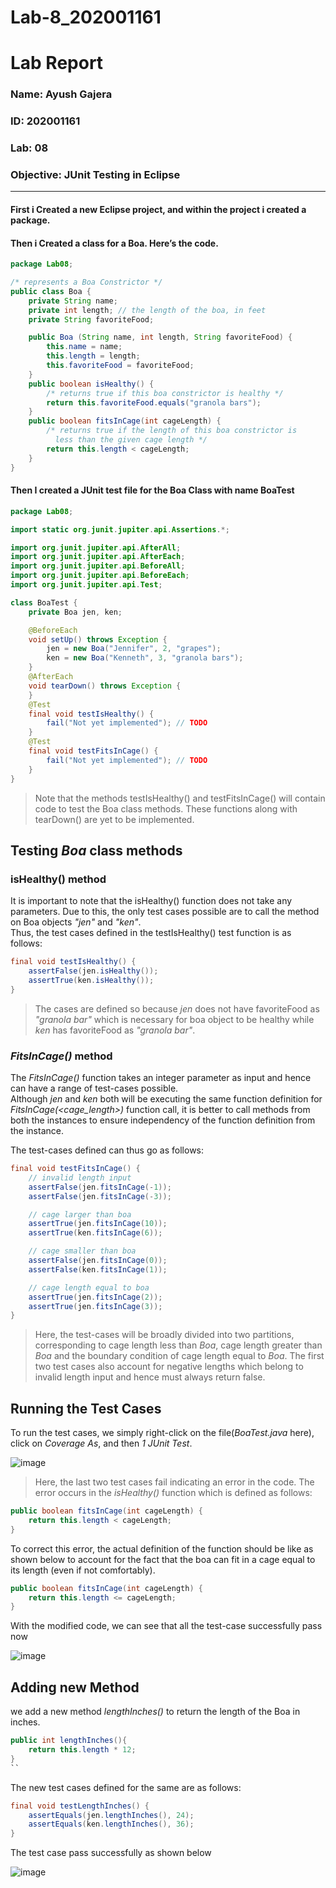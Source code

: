 # Lab-8_202001161

# Lab Report

### Name: Ayush Gajera
### ID: 202001161 
### Lab: 08 
### Objective: JUnit Testing in Eclipse

---



#### First i Created a new Eclipse project, and within the project i created a package.
#### Then i Created a class for a Boa. Here’s the code.

```java
package Lab08;

/* represents a Boa Constrictor */
public class Boa {
	private String name;
	private int length; // the length of the boa, in feet
	private String favoriteFood;

	public Boa (String name, int length, String favoriteFood) {
		this.name = name;
		this.length = length;
		this.favoriteFood = favoriteFood;
	}
	public boolean isHealthy() {
		/* returns true if this boa constrictor is healthy */
		return this.favoriteFood.equals("granola bars");
	}
	public boolean fitsInCage(int cageLength) {
		/* returns true if the length of this boa constrictor is
	 	  less than the given cage length */
		return this.length < cageLength;
	}
}
```

#### Then I created a JUnit test file for the Boa Class with name BoaTest

```java
package Lab08;

import static org.junit.jupiter.api.Assertions.*;

import org.junit.jupiter.api.AfterAll;
import org.junit.jupiter.api.AfterEach;
import org.junit.jupiter.api.BeforeAll;
import org.junit.jupiter.api.BeforeEach;
import org.junit.jupiter.api.Test;

class BoaTest {
	private Boa jen, ken;

	@BeforeEach
	void setUp() throws Exception {
		jen = new Boa("Jennifer", 2, "grapes");
		ken = new Boa("Kenneth", 3, "granola bars");
	}
	@AfterEach
	void tearDown() throws Exception {
	}
	@Test
	final void testIsHealthy() {
		fail("Not yet implemented"); // TODO
	}
	@Test
	final void testFitsInCage() {
		fail("Not yet implemented"); // TODO
	}
}
```

> Note that the methods testIsHealthy() and testFitsInCage() will contain code to test the Boa class methods. These functions along with tearDown() are yet to be implemented.

## Testing _Boa_ class methods

### isHealthy() method

It is important to note that the isHealthy() function does not take any parameters. Due to this, the only test cases possible are to call the method on Boa objects _"jen"_ and _"ken"_.  
Thus, the test cases defined in the testIsHealthy() test function is as follows:

```java
final void testIsHealthy() {
    assertFalse(jen.isHealthy());
    assertTrue(ken.isHealthy());
}
```

> The cases are defined so because _jen_ does not have favoriteFood as _"granola bar"_ which is necessary for boa object to be healthy while _ken_ has favoriteFood as _"granola bar"_.

### _FitsInCage()_ method

The _FitsInCage()_ function takes an integer parameter as input and hence can have a range of test-cases possible.  
Although _jen_ and _ken_ both will be executing the same function definition for _FitsInCage(<cage_length>)_ function call, it is better to call methods from both the instances to ensure independency of the function definition from the instance.

The test-cases defined can thus go as follows:

```java
final void testFitsInCage() {
    // invalid length input
    assertFalse(jen.fitsInCage(-1));
    assertFalse(jen.fitsInCage(-3));

    // cage larger than boa
    assertTrue(jen.fitsInCage(10));
    assertTrue(ken.fitsInCage(6));

    // cage smaller than boa
    assertFalse(jen.fitsInCage(0));
    assertFalse(ken.fitsInCage(1));

    // cage length equal to boa
    assertTrue(jen.fitsInCage(2));
    assertTrue(jen.fitsInCage(3));
}
```

> Here, the test-cases will be broadly divided into two partitions, corresponding to cage length less than _Boa_, cage length greater than _Boa_ and the boundary condition of cage length equal to _Boa_.
> The first two test cases also account for negative lengths which belong to invalid length input and hence must always return false.

## Running the Test Cases

To run the test cases, we simply right-click on the file(_BoaTest.java_ here), click on _Coverage As_, and then _1 JUnit Test_.

![image](https://user-images.githubusercontent.com/123557378/233040908-c781624e-c3ed-4503-adea-7be1aa2272ea.png)

> Here, the last two test cases fail indicating an error in the code. The error occurs in the _isHealthy()_ function which is defined as follows:

```java
public boolean fitsInCage(int cageLength) {
    return this.length < cageLength;
}
```

To correct this error, the actual definition of the function should be like as shown below to account for the fact that the boa can fit in a cage equal to its length (even if not comfortably).

```java
public boolean fitsInCage(int cageLength) {
    return this.length <= cageLength;
}
```

With the modified code, we can see that all the test-case successfully pass now

![image](https://user-images.githubusercontent.com/123557378/233041915-e4c42123-32f8-4f2e-a7a1-af1651daf218.png)

## Adding new Method

we add a new method _lengthInches()_ to return the length of the Boa in inches.

```java
public int lengthInches(){
    return this.length * 12;
}
``
```

The new test cases defined for the same are as follows:

```java
final void testLengthInches() {
    assertEquals(jen.lengthInches(), 24);
    assertEquals(ken.lengthInches(), 36);
}
```
The test case pass successfully as shown below

![image](https://user-images.githubusercontent.com/123557378/233043302-50ee4e3f-c753-4dd8-9e0b-73fb6c51ae58.png)
